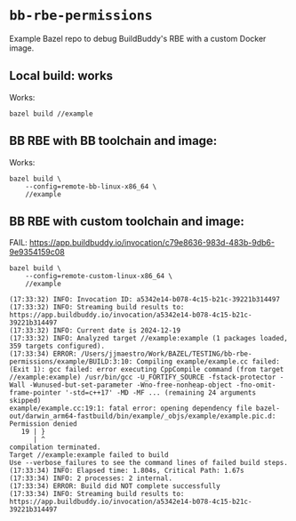 # `bb-rbe-permissions`

Example Bazel repo to debug BuildBuddy's RBE with a custom Docker image.

## Local build: works
Works:
```
bazel build //example
```

## BB RBE with BB toolchain and image:

Works:
```
bazel build \
    --config=remote-bb-linux-x86_64 \
    //example
```

## BB RBE with custom toolchain and image:
FAIL: https://app.buildbuddy.io/invocation/c79e8636-983d-483b-9db6-9e9354159c08
```
bazel build \
    --config=remote-custom-linux-x86_64 \
    //example

(17:33:32) INFO: Invocation ID: a5342e14-b078-4c15-b21c-39221b314497
(17:33:32) INFO: Streaming build results to: https://app.buildbuddy.io/invocation/a5342e14-b078-4c15-b21c-39221b314497
(17:33:32) INFO: Current date is 2024-12-19
(17:33:32) INFO: Analyzed target //example:example (1 packages loaded, 359 targets configured).
(17:33:34) ERROR: /Users/jjmaestro/Work/BAZEL/TESTING/bb-rbe-permissions/example/BUILD:3:10: Compiling example/example.cc failed: (Exit 1): gcc failed: error executing CppCompile command (from target //example:example) /usr/bin/gcc -U_FORTIFY_SOURCE -fstack-protector -Wall -Wunused-but-set-parameter -Wno-free-nonheap-object -fno-omit-frame-pointer '-std=c++17' -MD -MF ... (remaining 24 arguments skipped)
example/example.cc:19:1: fatal error: opening dependency file bazel-out/darwin_arm64-fastbuild/bin/example/_objs/example/example.pic.d: Permission denied
   19 | }
      | ^
compilation terminated.
Target //example:example failed to build
Use --verbose_failures to see the command lines of failed build steps.
(17:33:34) INFO: Elapsed time: 1.804s, Critical Path: 1.67s
(17:33:34) INFO: 2 processes: 2 internal.
(17:33:34) ERROR: Build did NOT complete successfully
(17:33:34) INFO: Streaming build results to: https://app.buildbuddy.io/invocation/a5342e14-b078-4c15-b21c-39221b314497
```
